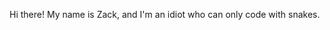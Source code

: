 Hi there! My name is Zack, and I'm an idiot who can only code with snakes.
<!---
Zackydoo/Zackydoo is a ✨ special ✨ repository because its `README.md` (this file) appears on your GitHub profile.
You can click the Preview link to take a look at your changes.
--->
